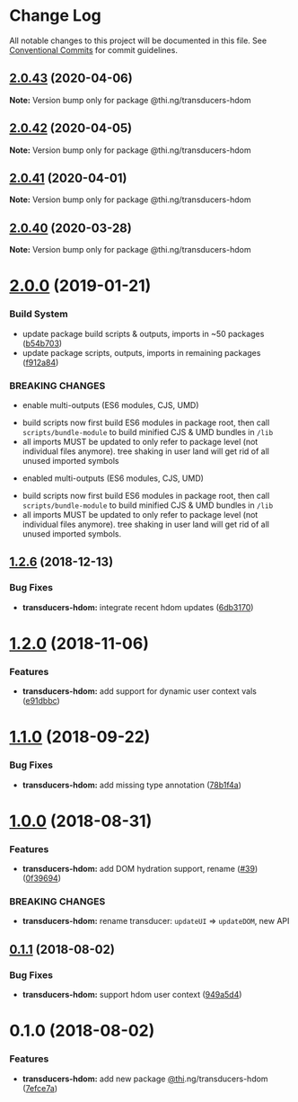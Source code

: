# Change Log

All notable changes to this project will be documented in this file.
See [Conventional Commits](https://conventionalcommits.org) for commit guidelines.

## [2.0.43](https://github.com/thi-ng/umbrella/compare/@thi.ng/transducers-hdom@2.0.42...@thi.ng/transducers-hdom@2.0.43) (2020-04-06)

**Note:** Version bump only for package @thi.ng/transducers-hdom





## [2.0.42](https://github.com/thi-ng/umbrella/compare/@thi.ng/transducers-hdom@2.0.41...@thi.ng/transducers-hdom@2.0.42) (2020-04-05)

**Note:** Version bump only for package @thi.ng/transducers-hdom





## [2.0.41](https://github.com/thi-ng/umbrella/compare/@thi.ng/transducers-hdom@2.0.40...@thi.ng/transducers-hdom@2.0.41) (2020-04-01)

**Note:** Version bump only for package @thi.ng/transducers-hdom





## [2.0.40](https://github.com/thi-ng/umbrella/compare/@thi.ng/transducers-hdom@2.0.39...@thi.ng/transducers-hdom@2.0.40) (2020-03-28)

**Note:** Version bump only for package @thi.ng/transducers-hdom





# [2.0.0](https://github.com/thi-ng/umbrella/compare/@thi.ng/transducers-hdom@1.2.16...@thi.ng/transducers-hdom@2.0.0) (2019-01-21)

### Build System

* update package build scripts & outputs, imports in ~50 packages ([b54b703](https://github.com/thi-ng/umbrella/commit/b54b703))
* update package scripts, outputs, imports in remaining packages ([f912a84](https://github.com/thi-ng/umbrella/commit/f912a84))

### BREAKING CHANGES

* enable multi-outputs (ES6 modules, CJS, UMD)

- build scripts now first build ES6 modules in package root, then call
  `scripts/bundle-module` to build minified CJS & UMD bundles in `/lib`
- all imports MUST be updated to only refer to package level
  (not individual files anymore). tree shaking in user land will get rid of
  all unused imported symbols
* enabled multi-outputs (ES6 modules, CJS, UMD)

- build scripts now first build ES6 modules in package root, then call
  `scripts/bundle-module` to build minified CJS & UMD bundles in `/lib`
- all imports MUST be updated to only refer to package level
  (not individual files anymore). tree shaking in user land will get rid of
  all unused imported symbols.

## [1.2.6](https://github.com/thi-ng/umbrella/compare/@thi.ng/transducers-hdom@1.2.5...@thi.ng/transducers-hdom@1.2.6) (2018-12-13)

### Bug Fixes

* **transducers-hdom:** integrate recent hdom updates ([6db3170](https://github.com/thi-ng/umbrella/commit/6db3170))

# [1.2.0](https://github.com/thi-ng/umbrella/compare/@thi.ng/transducers-hdom@1.1.9...@thi.ng/transducers-hdom@1.2.0) (2018-11-06)

### Features

* **transducers-hdom:** add support for dynamic user context vals ([e91dbbc](https://github.com/thi-ng/umbrella/commit/e91dbbc))

<a name="1.1.0"></a>
# [1.1.0](https://github.com/thi-ng/umbrella/compare/@thi.ng/transducers-hdom@1.1.0-alpha.2...@thi.ng/transducers-hdom@1.1.0) (2018-09-22)

### Bug Fixes

* **transducers-hdom:** add missing type annotation ([78b1f4a](https://github.com/thi-ng/umbrella/commit/78b1f4a))

<a name="1.0.0"></a>
# [1.0.0](https://github.com/thi-ng/umbrella/compare/@thi.ng/transducers-hdom@0.1.5...@thi.ng/transducers-hdom@1.0.0) (2018-08-31)

### Features

* **transducers-hdom:** add DOM hydration support, rename ([#39](https://github.com/thi-ng/umbrella/issues/39)) ([0f39694](https://github.com/thi-ng/umbrella/commit/0f39694))

### BREAKING CHANGES

* **transducers-hdom:** rename transducer: `updateUI` => `updateDOM`, new API

<a name="0.1.1"></a>
## [0.1.1](https://github.com/thi-ng/umbrella/compare/@thi.ng/transducers-hdom@0.1.0...@thi.ng/transducers-hdom@0.1.1) (2018-08-02)

### Bug Fixes

* **transducers-hdom:** support hdom user context ([949a5d4](https://github.com/thi-ng/umbrella/commit/949a5d4))

<a name="0.1.0"></a>
# 0.1.0 (2018-08-02)

### Features

* **transducers-hdom:** add new package [@thi](https://github.com/thi).ng/transducers-hdom ([7efce7a](https://github.com/thi-ng/umbrella/commit/7efce7a))
